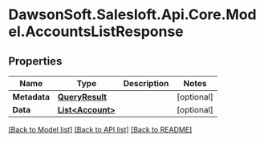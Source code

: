 # DawsonSoft.Salesloft.Api.Core.Model.AccountsListResponse

## Properties

Name | Type | Description | Notes
------------ | ------------- | ------------- | -------------
**Metadata** | [**QueryResult**](QueryResult.md) |  | [optional] 
**Data** | [**List&lt;Account&gt;**](Account.md) |  | [optional] 

[[Back to Model list]](../README.md#documentation-for-models) [[Back to API list]](../README.md#documentation-for-api-endpoints) [[Back to README]](../README.md)

